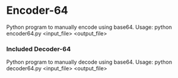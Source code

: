 # Encoder-64
Python program to manually encode using base64.
Usage: python encoder64.py <input_file> <output_file>

### Included Decoder-64
Python program to manually decode using base64.
Usage: python decoder64.py <input_file> <output_file>

